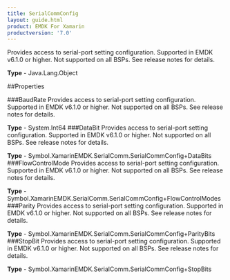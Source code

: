```yaml
---
title: SerialCommConfig
layout: guide.html
product: EMDK For Xamarin 
productversion: '7.0' 
---
```

Provides access to serial-port setting configuration. Supported in EMDK v6.1.0 or higher. Not supported on all BSPs. See release notes for details.

**Type** - Java.Lang.Object

##Properties

###BaudRate
Provides access to serial-port setting configuration. Supported in EMDK v6.1.0 or higher. Not supported on all BSPs. See release notes for details.

**Type** - System.Int64
###DataBit
Provides access to serial-port setting configuration. Supported in EMDK v6.1.0 or higher. Not supported on all BSPs. See release notes for details.

**Type** - Symbol.XamarinEMDK.SerialComm.SerialCommConfig+DataBits
###FlowControlMode
Provides access to serial-port setting configuration. Supported in EMDK v6.1.0 or higher. Not supported on all BSPs. See release notes for details.

**Type** - Symbol.XamarinEMDK.SerialComm.SerialCommConfig+FlowControlModes
###Parity
Provides access to serial-port setting configuration. Supported in EMDK v6.1.0 or higher. Not supported on all BSPs. See release notes for details.

**Type** - Symbol.XamarinEMDK.SerialComm.SerialCommConfig+ParityBits
###StopBit
Provides access to serial-port setting configuration. Supported in EMDK v6.1.0 or higher. Not supported on all BSPs. See release notes for details.

**Type** - Symbol.XamarinEMDK.SerialComm.SerialCommConfig+StopBits
